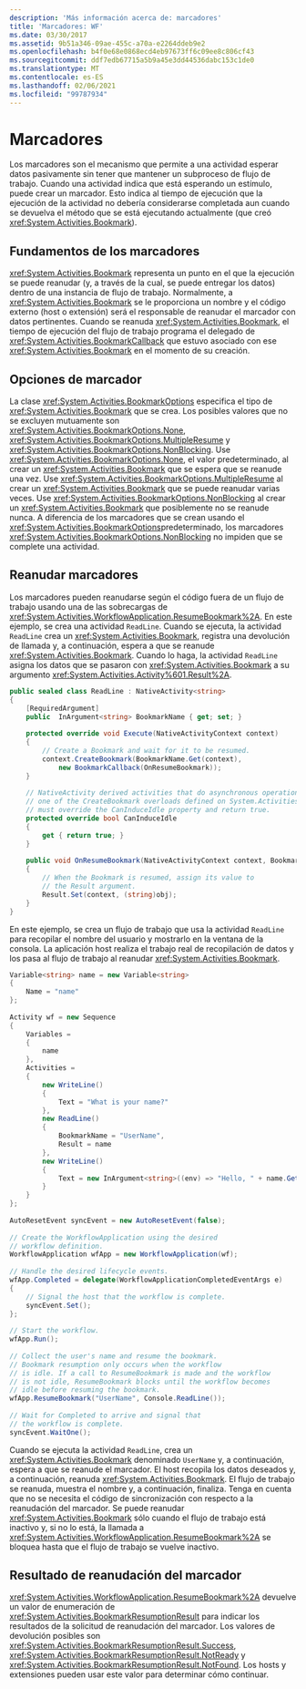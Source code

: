 ```yaml
---
description: 'Más información acerca de: marcadores'
title: 'Marcadores: WF'
ms.date: 03/30/2017
ms.assetid: 9b51a346-09ae-455c-a70a-e2264ddeb9e2
ms.openlocfilehash: b4f0e68e0868ecd4eb97673ff6c09ee8c806cf43
ms.sourcegitcommit: ddf7edb67715a5b9a45e3dd44536dabc153c1de0
ms.translationtype: MT
ms.contentlocale: es-ES
ms.lasthandoff: 02/06/2021
ms.locfileid: "99787934"
---
```

# <a name="bookmarks"></a>Marcadores

Los marcadores son el mecanismo que permite a una actividad esperar datos pasivamente sin tener que mantener un subproceso de flujo de trabajo. Cuando una actividad indica que está esperando un estímulo, puede crear un marcador. Esto indica al tiempo de ejecución que la ejecución de la actividad no debería considerarse completada aun cuando se devuelva el método que se está ejecutando actualmente (que creó <xref:System.Activities.Bookmark>).  
  
## <a name="bookmark-basics"></a>Fundamentos de los marcadores  

 <xref:System.Activities.Bookmark> representa un punto en el que la ejecución se puede reanudar (y, a través de la cual, se puede entregar los datos) dentro de una instancia de flujo de trabajo. Normalmente, a <xref:System.Activities.Bookmark> se le proporciona un nombre y el código externo (host o extensión) será el responsable de reanudar el marcador con datos pertinentes. Cuando se reanuda <xref:System.Activities.Bookmark>, el tiempo de ejecución del flujo de trabajo programa el delegado de <xref:System.Activities.BookmarkCallback> que estuvo asociado con ese <xref:System.Activities.Bookmark> en el momento de su creación.  
  
## <a name="bookmark-options"></a>Opciones de marcador  

 La clase <xref:System.Activities.BookmarkOptions> especifica el tipo de <xref:System.Activities.Bookmark> que se crea. Los posibles valores que no se excluyen mutuamente son <xref:System.Activities.BookmarkOptions.None>, <xref:System.Activities.BookmarkOptions.MultipleResume> y <xref:System.Activities.BookmarkOptions.NonBlocking>. Use <xref:System.Activities.BookmarkOptions.None>, el valor predeterminado, al crear un <xref:System.Activities.Bookmark> que se espera que se reanude una vez. Use <xref:System.Activities.BookmarkOptions.MultipleResume> al crear un <xref:System.Activities.Bookmark> que se puede reanudar varias veces. Use <xref:System.Activities.BookmarkOptions.NonBlocking> al crear un <xref:System.Activities.Bookmark> que posiblemente no se reanude nunca. A diferencia de los marcadores que se crean usando el <xref:System.Activities.BookmarkOptions>predeterminado, los marcadores <xref:System.Activities.BookmarkOptions.NonBlocking> no impiden que se complete una actividad.  
  
## <a name="bookmark-resumption"></a>Reanudar marcadores  

 Los marcadores pueden reanudarse según el código fuera de un flujo de trabajo usando una de las sobrecargas de <xref:System.Activities.WorkflowApplication.ResumeBookmark%2A>. En este ejemplo, se crea una actividad `ReadLine`. Cuando se ejecuta, la actividad `ReadLine` crea un <xref:System.Activities.Bookmark>, registra una devolución de llamada y, a continuación, espera a que se reanude <xref:System.Activities.Bookmark>. Cuando lo haga, la actividad `ReadLine` asigna los datos que se pasaron con <xref:System.Activities.Bookmark> a su argumento <xref:System.Activities.Activity%601.Result%2A>.  
  
```csharp  
public sealed class ReadLine : NativeActivity<string>  
{  
    [RequiredArgument]  
    public  InArgument<string> BookmarkName { get; set; }  
  
    protected override void Execute(NativeActivityContext context)  
    {  
        // Create a Bookmark and wait for it to be resumed.  
        context.CreateBookmark(BookmarkName.Get(context),
            new BookmarkCallback(OnResumeBookmark));  
    }  
  
    // NativeActivity derived activities that do asynchronous operations by calling
    // one of the CreateBookmark overloads defined on System.Activities.NativeActivityContext
    // must override the CanInduceIdle property and return true.  
    protected override bool CanInduceIdle  
    {  
        get { return true; }  
    }  
  
    public void OnResumeBookmark(NativeActivityContext context, Bookmark bookmark, object obj)  
    {  
        // When the Bookmark is resumed, assign its value to  
        // the Result argument.  
        Result.Set(context, (string)obj);  
    }  
}  
```  
  
 En este ejemplo, se crea un flujo de trabajo que usa la actividad `ReadLine` para recopilar el nombre del usuario y mostrarlo en la ventana de la consola. La aplicación host realiza el trabajo real de recopilación de datos y los pasa al flujo de trabajo al reanudar <xref:System.Activities.Bookmark>.  
  
```csharp  
Variable<string> name = new Variable<string>  
{  
    Name = "name"  
};  
  
Activity wf = new Sequence  
{  
    Variables =  
    {  
        name  
    },  
    Activities =  
    {  
        new WriteLine()  
        {  
            Text = "What is your name?"  
        },  
        new ReadLine()  
        {  
            BookmarkName = "UserName",  
            Result = name  
        },  
        new WriteLine()  
        {  
            Text = new InArgument<string>((env) => "Hello, " + name.Get(env))  
        }  
    }  
};  
  
AutoResetEvent syncEvent = new AutoResetEvent(false);  
  
// Create the WorkflowApplication using the desired  
// workflow definition.  
WorkflowApplication wfApp = new WorkflowApplication(wf);  
  
// Handle the desired lifecycle events.  
wfApp.Completed = delegate(WorkflowApplicationCompletedEventArgs e)  
{  
    // Signal the host that the workflow is complete.  
    syncEvent.Set();  
};  
  
// Start the workflow.  
wfApp.Run();  
  
// Collect the user's name and resume the bookmark.  
// Bookmark resumption only occurs when the workflow  
// is idle. If a call to ResumeBookmark is made and the workflow  
// is not idle, ResumeBookmark blocks until the workflow becomes  
// idle before resuming the bookmark.  
wfApp.ResumeBookmark("UserName", Console.ReadLine());  
  
// Wait for Completed to arrive and signal that  
// the workflow is complete.  
syncEvent.WaitOne();  
```  
  
 Cuando se ejecuta la actividad `ReadLine`, crea un <xref:System.Activities.Bookmark> denominado `UserName` y, a continuación, espera a que se reanude el marcador. El host recopila los datos deseados y, a continuación, reanuda <xref:System.Activities.Bookmark>. El flujo de trabajo se reanuda, muestra el nombre y, a continuación, finaliza. Tenga en cuenta que no se necesita el código de sincronización con respecto a la reanudación del marcador. Se puede reanudar <xref:System.Activities.Bookmark> sólo cuando el flujo de trabajo está inactivo y, si no lo está, la llamada a <xref:System.Activities.WorkflowApplication.ResumeBookmark%2A> se bloquea hasta que el flujo de trabajo se vuelve inactivo.  
  
## <a name="bookmark-resumption-result"></a>Resultado de reanudación del marcador  

 <xref:System.Activities.WorkflowApplication.ResumeBookmark%2A> devuelve un valor de enumeración de <xref:System.Activities.BookmarkResumptionResult> para indicar los resultados de la solicitud de reanudación del marcador. Los valores de devolución posibles son <xref:System.Activities.BookmarkResumptionResult.Success>, <xref:System.Activities.BookmarkResumptionResult.NotReady> y <xref:System.Activities.BookmarkResumptionResult.NotFound>. Los hosts y extensiones pueden usar este valor para determinar cómo continuar.
